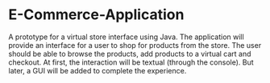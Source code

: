 # E-Commerce-Application
A prototype for a virtual store interface using Java. The application will provide an interface for a user to shop for products from the store. The user should be able to browse the products, add products to a virtual cart and checkout. At first, the interaction will be textual (through the console). But later, a GUI will be added to complete the experience.
